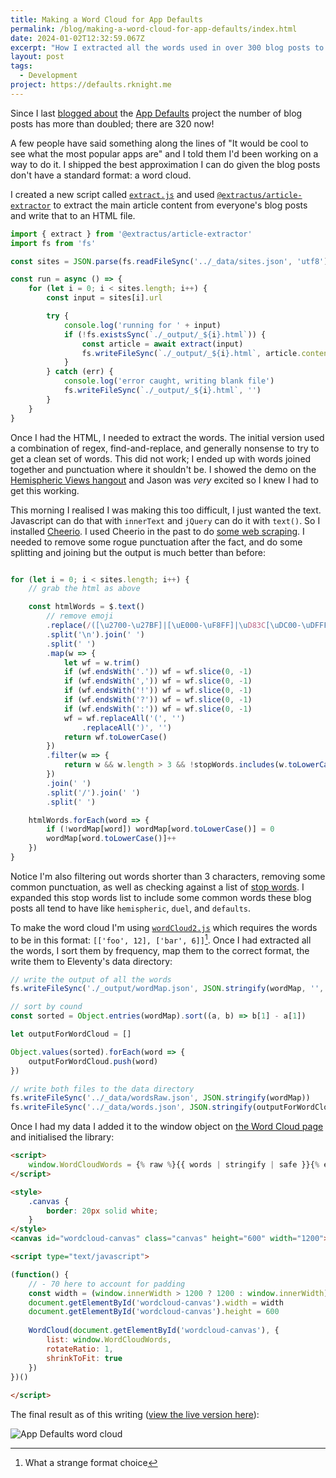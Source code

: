 ```yaml
---
title: Making a Word Cloud for App Defaults
permalink: /blog/making-a-word-cloud-for-app-defaults/index.html
date: 2024-01-02T12:32:59.067Z
excerpt: "How I extracted all the words used in over 300 blog posts to make a word cloud"
layout: post
tags:
  - Development
project: https://defaults.rknight.me
---
```


Since I last [blogged about](https://rknight.me/blog/so-many-default-apps/) the [App Defaults](https://defaults.rknight.me/) project the number of blog posts has more than doubled; there are 320 now!

A few people have said something along the lines of "It would be cool to see what the most popular apps are" and I told them I'd been working on a way to do it. I shipped the best approximation I can do given the blog posts don't have a standard format: a word cloud.

I created a new script called [`extract.js`](https://github.com/rknightuk/app-defaults/blob/main/_wordcloud/extract.js) and used [`@extractus/article-extractor`](https://github.com/extractus/article-extractor) to extract the main article content from everyone's blog posts and write that to an HTML file.

```js
import { extract } from '@extractus/article-extractor'
import fs from 'fs'

const sites = JSON.parse(fs.readFileSync('../_data/sites.json', 'utf8'))

const run = async () => {
    for (let i = 0; i < sites.length; i++) {
        const input = sites[i].url

        try {
            console.log('running for ' + input)
            if (!fs.existsSync(`./_output/_${i}.html`)) {
                const article = await extract(input)
                fs.writeFileSync(`./_output/_${i}.html`, article.content)
            }
        } catch (err) {
            console.log('error caught, writing blank file')
            fs.writeFileSync(`./_output/_${i}.html`, '')
        }
    }
}
```

Once I had the HTML, I needed to extract the words. The initial version used a combination of regex, find-and-replace, and generally nonsense to try to get a clean set of words. This did not work; I ended up with words joined together and punctuation where it shouldn't be. I showed the demo on the [Hemispheric Views hangout](https://www.youtube.com/live/uMtl7hxBOJA?si=6Xr0wjxWX3e9G5dU&t=20064) and Jason was _very_ excited so I knew I had to get this working.

This morning I realised I was making this too difficult, I just wanted the text. Javascript can do that with `innerText` and `jQuery` can do it with `text()`. So I installed [Cheerio](https://www.npmjs.com/package/cheerio). I used Cheerio in the past to do [some web scraping](https://rknight.me/blog/web-scraping-with-node-and-cheerio/). I needed to remove some rogue punctuation after the fact, and do some splitting and joining but the output is much better than before:

```js

for (let i = 0; i < sites.length; i++) {
    // grab the html as above

    const htmlWords = $.text()
        // remove emoji
        .replace(/([\u2700-\u27BF]|[\uE000-\uF8FF]|\uD83C[\uDC00-\uDFFF]|\uD83D[\uDC00-\uDFFF]|[\u2011-\u26FF]|\uD83E[\uDD10-\uDDFF])/g, '')
        .split('\n').join(' ')
        .split(' ')
        .map(w => {
            let wf = w.trim()
            if (wf.endsWith('.')) wf = wf.slice(0, -1)
            if (wf.endsWith(',')) wf = wf.slice(0, -1)
            if (wf.endsWith('!')) wf = wf.slice(0, -1)
            if (wf.endsWith('?')) wf = wf.slice(0, -1)
            if (wf.endsWith(':')) wf = wf.slice(0, -1)
            wf = wf.replaceAll('(', '')
                .replaceAll(')', '')
            return wf.toLowerCase()
        })
        .filter(w => {
            return w && w.length > 3 && !stopWords.includes(w.toLowerCase())
        })
        .join(' ')
        .split('/').join(' ')
        .split(' ')

    htmlWords.forEach(word => {
        if (!wordMap[word]) wordMap[word.toLowerCase()] = 0
        wordMap[word.toLowerCase()]++  
    })
}
```

Notice I'm also filtering out words shorter than 3 characters, removing some common punctuation, as well as checking against a list of [stop words](https://en.wikipedia.org/wiki/Stop_word). I expanded this stop words list to include some common words these blog posts all tend to have like `hemispheric`, `duel`, and `defaults`.

To make the word cloud I'm using [`wordCloud2.js`](https://github.com/timdream/wordcloud2.js/?tab=readme-ov-file) which requires the words to be in this format: `[['foo', 12], ['bar', 6]]`[^1]. Once I had extracted all the words, I sort them by frequency, map them to the correct format, the write them to Eleventy's data directory:

```js
// write the output of all the words
fs.writeFileSync('./_output/wordMap.json', JSON.stringify(wordMap, '', 2))

// sort by cound
const sorted = Object.entries(wordMap).sort((a, b) => b[1] - a[1])

let outputForWordCloud = []

Object.values(sorted).forEach(word => {
    outputForWordCloud.push(word)
})

// write both files to the data directory
fs.writeFileSync('../_data/wordsRaw.json', JSON.stringify(wordMap))
fs.writeFileSync('../_data/words.json', JSON.stringify(outputForWordCloud))
```

Once I had my data I added it to the window object on [the Word Cloud page](https://defaults.rknight.me/wordcloud/) and initialised the library:

```html
<script>
    window.WordCloudWords = {% raw %}{{ words | stringify | safe }}{% endraw %}
</script>

<style>
    .canvas {
        border: 20px solid white;
    }
</style>
<canvas id="wordcloud-canvas" class="canvas" height="600" width="1200"></canvas>

<script type="text/javascript">

(function() {
    // - 70 here to account for padding
    const width = (window.innerWidth > 1200 ? 1200 : window.innerWidth) - 70
    document.getElementById('wordcloud-canvas').width = width
    document.getElementById('wordcloud-canvas').height = 600
       
    WordCloud(document.getElementById('wordcloud-canvas'), { 
        list: window.WordCloudWords, 
        rotateRatio: 1, 
        shrinkToFit: true 
    })
})()
    
</script>
```

The final result as of this writing ([view the live version here](https://defaults.rknight.me/wordcloud/)):

![App Defaults word cloud](https://rknightuk.s3.amazonaws.com/site/app-defaults-word-cloud.jpg)

[^1]: What a strange format choice